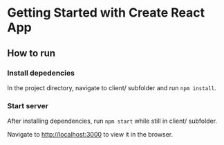 # Getting Started with Create React App

## How to run

### Install depedencies

In the project directory, navigate to client/ subfolder and run `npm install`.

### Start server

After installing dependencies, run `npm start` while still in client/ subfolder.

Navigate to [http://localhost:3000](http://localhost:3000) to view it in the browser.
